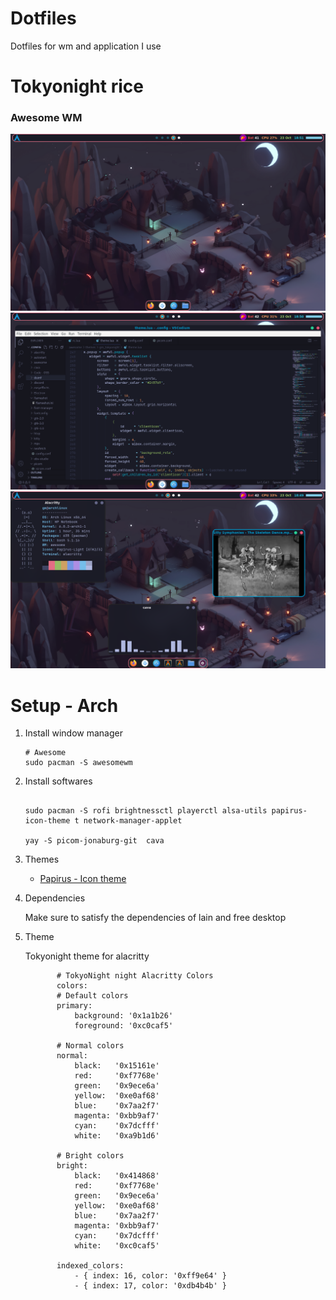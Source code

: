 # Dotfiles
Dotfiles for wm and application I use

# Tokyonight rice

### Awesome WM
![rice](./assets/awesome3.png)
![rice](./assets/awesome2.png)
![rice](./assets/awesome1.png)

# Setup - Arch

1. Install window manager
    
    ``` shell
    # Awesome
    sudo pacman -S awesomewm

2. Install softwares

    ```shell
   
    sudo pacman -S rofi brightnessctl playerctl alsa-utils papirus-icon-theme t network-manager-applet 

    yay -S picom-jonaburg-git  cava 
   ```

3. Themes

    - [Papirus - Icon theme](https://github.com/PapirusDevelopmentTeam/papirus-icon-theme)

4. Dependencies


   Make sure to satisfy the dependencies of lain and free desktop


5. Theme

    Tokyonight theme for alacritty
     ```shell
            # TokyoNight night Alacritty Colors
            colors:
            # Default colors
            primary:
                background: '0x1a1b26'
                foreground: '0xc0caf5'

            # Normal colors
            normal:
                black:   '0x15161e'
                red:     '0xf7768e'
                green:   '0x9ece6a'
                yellow:  '0xe0af68'
                blue:    '0x7aa2f7'
                magenta: '0xbb9af7'
                cyan:    '0x7dcfff'
                white:   '0xa9b1d6'

            # Bright colors
            bright:
                black:   '0x414868'
                red:     '0xf7768e'
                green:   '0x9ece6a'
                yellow:  '0xe0af68'
                blue:    '0x7aa2f7'
                magenta: '0xbb9af7'
                cyan:    '0x7dcfff'
                white:   '0xc0caf5'

            indexed_colors:
                - { index: 16, color: '0xff9e64' }
                - { index: 17, color: '0xdb4b4b' }
    ```
    
  
